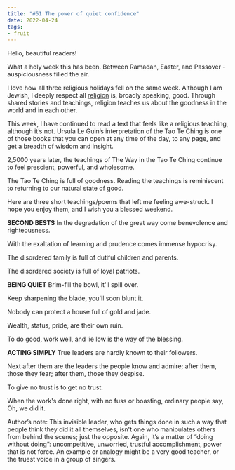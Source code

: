 ```yaml
---
title: "#51 The power of quiet confidence"
date: 2022-04-24
tags:
- fruit
---
```


Hello, beautiful readers!

What a holy week this has been. Between Ramadan, Easter, and Passover - auspiciousness filled the air.

I love how all three religious holidays fell on the same week. Although I am Jewish, I deeply respect all [religion](/notes/americans%20treat%20work%20like%20a%20religion.md) is, broadly speaking, good. Through shared stories and teachings, religion teaches us about the goodness in the world and in each other.

This week, I have continued to read a text that feels like a religious teaching, although it’s not. Ursula Le Guin’s interpretation of the Tao Te Ching is one of those books that you can open at any time of the day, to any page, and get a breadth of wisdom and insight.

2,5000 years later, the teachings of The Way in the Tao Te Ching continue to feel prescient, powerful, and wholesome.

The Tao Te Ching is full of goodness. Reading the teachings is reminiscent to returning to our natural state of good.

Here are three short teachings/poems that left me feeling awe-struck. I hope you enjoy them, and I wish you a blessed weekend.

**SECOND BESTS**
In the degradation of the great way come benevolence and righteousness.

With the exaltation of learning and prudence comes immense hypocrisy.

The disordered family is full of dutiful children and parents.

The disordered society is full of loyal patriots.

**BEING QUIET**
Brim-fill the bowl, it'll spill over.

Keep sharpening the blade, you'll soon blunt it.

Nobody can protect a house full of gold and jade.

Wealth, status, pride, are their own ruin.

To do good, work well, and lie low is the way of the blessing.

**ACTING SIMPLY**
True leaders are hardly known to their followers.

Next after them are the leaders the people know and admire; after them, those they fear; after them, those they despise.

To give no trust is to get no trust.

When the work's done right, with no fuss or boasting, ordinary people say, Oh, we did it.

Author’s note: This invisible leader, who gets things done in such a way that people think they did it all themselves, isn't one who manipulates others from behind the scenes; just the opposite. Again, it’s a matter of “doing without doing”: uncompetitive, unworried, trustful accomplishment, power that is not force. An example or analogy might be a very good teacher, or the truest voice in a group of singers.



